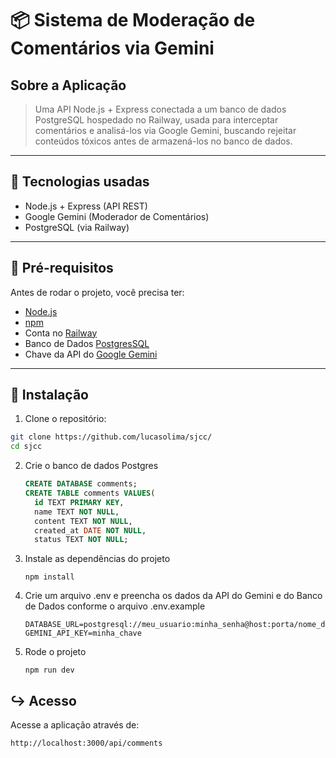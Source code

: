 # 📦 Sistema de Moderação de Comentários via Gemini

## Sobre a Aplicação
> Uma API Node.js + Express conectada a um banco de dados PostgreSQL hospedado no Railway,
usada para interceptar comentários e analisá-los via Google Gemini, buscando rejeitar conteúdos 
tóxicos antes de armazená-los no banco de dados.


---

## 🚀 Tecnologias usadas

- Node.js + Express (API REST)
- Google Gemini (Moderador de Comentários)
- PostgreSQL (via Railway)

---

## 🧠 Pré-requisitos

Antes de rodar o projeto, você precisa ter:

- [Node.js](https://nodejs.org/)
- [npm](https://www.npmjs.com/)
- Conta no [Railway](https://railway.app/)
- Banco de Dados [PostgresSQL](https://www.postgresql.org/download/)
- Chave da API do [Google Gemini](https://ai.google.dev/gemini-api/docs?hl=pt-br)

---

## 🔧 Instalação

1. Clone o repositório:
```bash
git clone https://github.com/lucasolima/sjcc/
cd sjcc
```

2. Crie o banco de dados Postgres
   ```SQL
   CREATE DATABASE comments;
   CREATE TABLE comments VALUES(
     id TEXT PRIMARY KEY,
     name TEXT NOT NULL,
     content TEXT NOT NULL,
     created_at DATE NOT NULL,
     status TEXT NOT NULL;
   ```
3. Instale as dependências do projeto
   ```npm
   npm install
   ```
4. Crie um arquivo .env e preencha os dados da API do Gemini e do Banco de Dados conforme o arquivo .env.example
   ```.env
   DATABASE_URL=postgresql://meu_usuario:minha_senha@host:porta/nome_do_banco
   GEMINI_API_KEY=minha_chave
   ```
5. Rode o projeto
   ```ǹpm
   npm run dev
   ```
## ↪️ Acesso

Acesse a aplicação através de:
```web
http://localhost:3000/api/comments
```